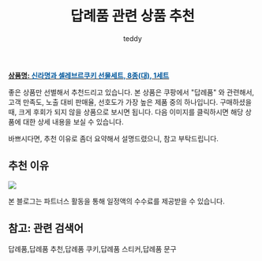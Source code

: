 ﻿---
layout: post
title:  "답례품 관련 상품 추천"
author: teddy
categories: [ 가구/인테리어 ]
tags: [답례품,답례품 추천,답례품 쿠키,답례품 스티커,답례품 문구]
image: https://static.coupangcdn.com/image/product/image/vendoritem/2019/03/06/3001302399/abae8957-ddfa-417e-a43f-c34b7f8d25ca.jpg 
description: "쿠팡에서 답례품 관련 상품으로 가장 고객 선호도가 높은 제품 중 하나입니다."
---

<a href="https://link.coupang.com/re/AFFSDP?lptag=AF3256674&pageKey=2904014&itemId=13558594&vendorItemId=3001957434&traceid=V0-153-2b0bf772ebcc5f06&requestid=20221226224829460322685"><b>상품명: <font color='#01579B'>신라명과 셀레브르쿠키 선물세트, 8종(대), 1세트</font></b></a>

좋은 상품만 선별해서 추천드리고 있습니다.
본 상품은 쿠팡에서 "답례품" 와 관련해서, 고객 만족도, 노출 대비 판매율, 선호도가 가장 높은 제품 중의 하나입니다.
구매하셨을 때, 크게 후회가 되지 않을 상품으로 보시면 됩니다. 
다음 이미지를 클릭하시면 해당 상품에 대한 상세 내용을 보실 수 있습니다.

바쁘시다면, 추천 이유로 좀더 요약해서 설명드렸으니, 참고 부탁드립니다.

## 추천 이유 

<a href="https://link.coupang.com/re/AFFSDP?lptag=AF3256674&pageKey=2904014&itemId=13558594&vendorItemId=3001957434&traceid=V0-153-2b0bf772ebcc5f06&requestid=20221226224829460322685"><img src="https://thumbnail10.coupangcdn.com/thumbnails/remote/q89/image/product/content/vendorItem/2018/12/04/13558594/b0bd52d1-fd35-47b9-9d3e-0397d94a65ac.jpg"></a> 

본 블로그는 파트너스 활동을 통해 일정액의 수수료를 제공받을 수 있습니다.

## 참고: 관련 검색어    
답례품,답례품 추천,답례품 쿠키,답례품 스티커,답례품 문구